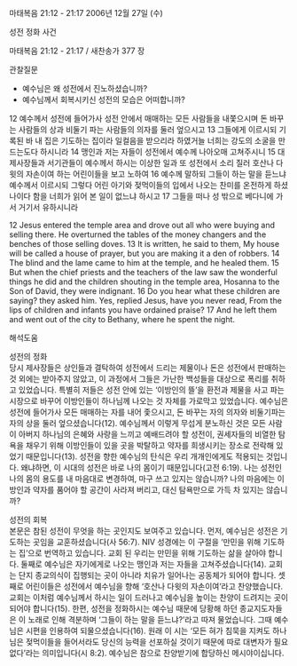 마태복음 21:12 - 21:17 
2006년 12월 27일 (수)

성전 정화 사건



마태복음 21:12 - 21:17 / 새찬송가 377 장


관찰질문
- 예수님은 왜 성전에서 진노하셨습니까?
- 예수님께서 회복시키신 성전의 모습은 어떠합니까?

12 예수께서 성전에 들어가사 성전 안에서 매매하는 모든 사람들을 내쫓으시며 돈 바꾸는 사람들의 상과 비둘기 파는 사람들의 의자를 둘러 엎으시고 13 그들에게 이르시되 기록된 바 내 집은 기도하는 집이라 일컬음을 받으리라 하였거늘 너희는 강도의 소굴을 만드는도다 하시니라 14 맹인과 저는 자들이 성전에서 예수께 나아오매 고쳐주시니 15 대제사장들과 서기관들이 예수께서 하시는 이상한 일과 또 성전에서 소리 질러 호산나 다윗의 자손이여 하는 어린이들을 보고 노하여 16 예수께 말하되 그들이 하는 말을 듣느냐 예수께서 이르시되 그렇다 어린 아기와 젖먹이들의 입에서 나오는 찬미를 온전하게 하셨나이다 함을 너희가 읽어 본 일이 없느냐 하시고 17 그들을 떠나 성 밖으로 베다니에 가서 거기서 유하시니라  

12  Jesus entered the temple area and drove out all who were buying and selling there. He overturned the tables of the money changers and the benches of those selling doves. 13  It is written, he said to them, My house will be called a house of prayer, but you are making it a den of robbers. 14  The blind and the lame came to him at the temple, and he healed them. 15  But when the chief priests and the teachers of the law saw the wonderful things he did and the children shouting in the temple area, Hosanna to the Son of David, they were indignant. 16  Do you hear what these children are saying? they asked him. Yes, replied Jesus, have you never read, From the lips of children and infants you have ordained praise? 17  And he left them and went out of the city to Bethany, where he spent the night.

해석도움





성전의 정화  
당시 제사장들은 상인들과 결탁하여 성전에서 드리는 제물이나 돈은 성전에서 판매하는 것 외에는 받아주지 않았고, 이 과정에서 그들은 가난한 백성들을 대상으로 폭리를 취하고 있었습니다. 특별히 저들은 성전 안에 있는 ‘이방인의 뜰’을 환전과 제물을 사고 파는 시장으로 바꾸어 이방인들이 하나님께 나오는 것 자체를 가로막고 있었습니다. 예수님은 성전에 들어가사 모든 매매하는 자를 내어 좇으시고, 돈 바꾸는 자의 의자와 비둘기파는 자의 상을 둘러 엎으셨습니다(12). 예수님께서 이렇게 무섭게 분노하신 것은 모든 사람이 아버지 하나님의 은혜와 사랑을 느끼고 예배드려야 할 성전이, 권세자들의 비열한 탐욕을 채우기 위해 이방인들이 있을 곳을 박탈하고 약자를 희생시키는 장소로 전락해 있었기 때문입니다(13). 성전을 향한 예수님의 탄식은 우리 개개인에게도 적용되는 것입니다. 왜냐하면, 이 시대의 성전은 바로 나의 몸이기 때문입니다(고전 6:19). 나는 성전인 나의 몸의 용도를 내 마음대로 변경하여, 마구 쓰고 있지는 않습니까? 나의 마음에는 이방인과 약자를 품어야 할 공간이 사라져 버리고, 대신 탐욕만으로 가득 차 있지는 않습니까?  

성전의 회복  
본문은 참된 성전이 무엇을 하는 곳인지도 보여주고 있습니다. 먼저, 예수님은 성전은 기도하는 곳임을 교훈하셨습니다(사 56:7). NIV 성경에는 이 구절을 ‘만민을 위해 기도하는 집’으로 번역하고 있습니다. 교회 된 우리는 만민을 위해 기도하는 삶을 살아야 합니다. 둘째로 예수님은 자기에게로 나오는 맹인과 저는 자들을 고쳐주셨습니다(14). 교회는 단지 종교의식이 집행되는 곳이 아니라 치유가 일어나는 공동체가 되어야 합니다. 셋째로 어린이들은 성전에서 예수님을 향해 ‘호산나 다윗의 자손이여’라고 찬양했습니다. 교회는 이처럼 예수님께서 하시는 일이 드러나고 예수님을 높이는 찬양이 드려지는 곳이 되어야 합니다(15). 한편, 성전을 정화하시는 예수님 때문에 당황해 하던 종교지도자들은 이 노래로 인해 격분하며 ‘그들이 하는 말을 듣느냐?’라고 따져 물었습니다. 그때 예수님은 시편을 인용하여 되물으셨습니다(16). 원래 이 시는 ‘모든 혀가 침묵을 지켜도 하나님은 젖먹이들을 들어서라도 당신의 능력을 선포하실 것이기 때문에 따로 대변자가 필요 없다’라는 의미입니다(시 8:2). 예수님은 참으로 찬양받기에 합당하신 메시야이십니다.
